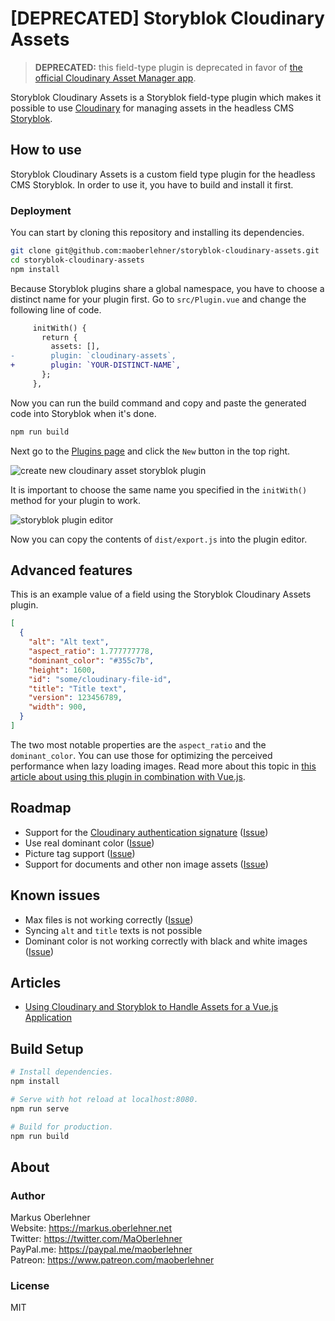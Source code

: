 # [DEPRECATED] Storyblok Cloudinary Assets

> **DEPRECATED:** this field-type plugin is deprecated in favor of [the official Cloudinary Asset Manager app](https://www.storyblok.com/apps/cloudinary-native).

Storyblok Cloudinary Assets is a Storyblok field-type plugin which makes it possible to use [Cloudinary](https://cloudinary.com/) for managing assets in the headless CMS [Storyblok](https://www.storyblok.com/).

## How to use

Storyblok Cloudinary Assets is a custom field type plugin for the headless CMS Storyblok. In order to use it, you have to build and install it first.

### Deployment

You can start by cloning this repository and installing its dependencies.

```bash
git clone git@github.com:maoberlehner/storyblok-cloudinary-assets.git
cd storyblok-cloudinary-assets
npm install
```

Because Storyblok plugins share a global namespace, you have to choose a distinct name for your plugin first. Go to `src/Plugin.vue` and change the following line of code.

```diff
     initWith() {
       return {
         assets: [],
-        plugin: `cloudinary-assets`,
+        plugin: `YOUR-DISTINCT-NAME`,
       };
     },
```

Now you can run the build command and copy and paste the generated code into Storyblok when it's done.

```bash
npm run build
```

Next go to the [Plugins page](https://app.storyblok.com/#!/me/plugins) and click the `New` button in the top right.

![create new cloudinary asset storyblok plugin](https://res.cloudinary.com/maoberlehner/image/upload/c_thumb,f_auto,q_auto,w_600/v1536838793/blog/2018-09-14/create-new-cloudinary-asset-storyblok-plugin)

It is important to choose the same name you specified in the `initWith()` method for your plugin to work.

![storyblok plugin editor](https://res.cloudinary.com/maoberlehner/image/upload/c_thumb,f_auto,q_auto,w_600/v1536838793/blog/2018-09-14/storyblok-plugin-editor)

Now you can copy the contents of `dist/export.js` into the plugin editor.

## Advanced features

This is an example value of a field using the Storyblok Cloudinary Assets plugin.

```json
[
  {
    "alt": "Alt text",
    "aspect_ratio": 1.777777778,
    "dominant_color": "#355c7b",
    "height": 1600,
    "id": "some/cloudinary-file-id",
    "title": "Title text",
    "version": 123456789,
    "width": 900,
  }
]
```

The two most notable properties are the `aspect_ratio` and the `dominant_color`. You can use those for optimizing the perceived performance when lazy loading images. Read more about this topic in [this article about using this plugin in combination with Vue.js](https://markus.oberlehner.net/blog/using-cloudinary-and-storyblok-to-handle-assets-for-a-vue-application/).

## Roadmap

- Support for the [Cloudinary authentication signature](https://cloudinary.com/documentation/media_library_widget#2_optional_generate_the_authentication_signature) ([Issue](https://github.com/maoberlehner/storyblok-cloudinary-assets/issues/1))
- Use real dominant color ([Issue](https://github.com/maoberlehner/storyblok-cloudinary-assets/issues/2))
- Picture tag support ([Issue](https://github.com/maoberlehner/storyblok-cloudinary-assets/issues/3))
- Support for documents and other non image assets ([Issue](https://github.com/maoberlehner/storyblok-cloudinary-assets/issues/4))

## Known issues

- Max files is not working correctly ([Issue](https://github.com/maoberlehner/storyblok-cloudinary-assets/issues/5))
- Syncing `alt` and `title` texts is not possible
- Dominant color is not working correctly with black and white images ([Issue](https://github.com/jariz/vibrant.js/issues/18))

## Articles

- [Using Cloudinary and Storyblok to Handle Assets for a Vue.js Application](https://markus.oberlehner.net/blog/using-cloudinary-and-storyblok-to-handle-assets-for-a-vue-application/)

## Build Setup

```bash
# Install dependencies.
npm install

# Serve with hot reload at localhost:8080.
npm run serve

# Build for production.
npm run build
```

## About

### Author

Markus Oberlehner  
Website: https://markus.oberlehner.net  
Twitter: https://twitter.com/MaOberlehner  
PayPal.me: https://paypal.me/maoberlehner  
Patreon: https://www.patreon.com/maoberlehner

### License

MIT
